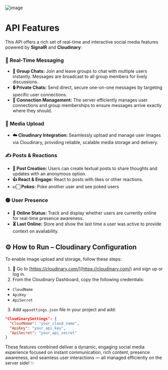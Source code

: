 ![image](https://github.com/user-attachments/assets/ffd2de00-3e24-47e6-939a-38e327db9e08)



# API Features

This API offers a rich set of real-time and interactive social media features powered by **SignalR** and **Cloudinary**:

### 💬 Real-Time Messaging
- **👥 Group Chats:** Join and leave groups to chat with multiple users instantly. Messages are broadcast to all group members for lively discussions.  
- **🔒 Private Chats:** Send direct, secure one-on-one messages by targeting specific user connections.  
- **🔗 Connection Management:** The server efficiently manages user connections and group memberships to ensure messages arrive exactly where they should.  

### 📸 Media Upload
- **☁️ Cloudinary Integration:** Seamlessly upload and manage user images via Cloudinary, providing reliable, scalable media storage and delivery.  

### ✍️ Posts & Reactions
- **📝 Post Creation:** Users can create textual posts to share thoughts and updates with an anonymous option.  
- **👍 React & Engage:** React to posts with likes or other reactions.
- **👉🏻 Pokes:** Poke another user and see poked users

### 🟢 User Presence
- **📡 Online Status:** Track and display whether users are currently online for real-time presence awareness.  
- **⏳ Last Online:** Store and show the last time a user was active to provide context on availability.

## ⚙️ How to Run – Cloudinary Configuration

To enable image upload and storage, follow these steps:

1. 🔗 Go to [https://cloudinary.com/](https://cloudinary.com/) and sign up or log in.
2.  From the Cloudinary Dashboard, copy the following credentials:
   - `CloudName`
   - `ApiKey`
   - `ApiSecret`
3.  Add  `appsettings.json` file in your project and add:

```json
"CloudinarySettings": {
  "CloudName": "your_cloud_name",
  "ApiKey": "your_api_key",
  "ApiSecret": "your_api_secret"
}
```
These features combined deliver a dynamic, engaging social media experience focused on instant communication, rich content, presence awareness, and seamless user interactions — all managed efficiently on the server side! ✨
